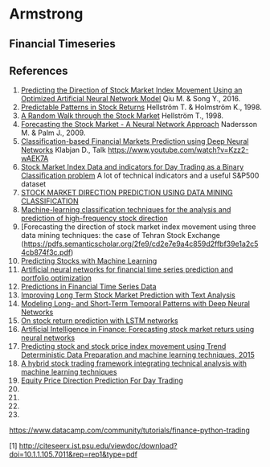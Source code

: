 # Armstrong


## Financial Timeseries

## References
1. [Predicting the Direction of Stock Market Index Movement Using an Optimized Artificial Neural Network Model](https://www.ncbi.nlm.nih.gov/pmc/articles/PMC4873195/) Qiu M. & Song Y., 2016.
1. [Predictable Patterns in Stock Returns](http://trend.technicalanalysis.org.uk/HeHo98b.pdf) Hellström T. & Holmström K., 1998.
1. [A Random Walk through the Stock Market](http://www.e-m-h.org/Hell98.pdf) Hellström T., 1998.
1. [Forecasting the Stock Market - A Neural Network Approach](http://mdh.diva-portal.org/smash/get/diva2:201587/FULLTEXT01.pdf) Nadersson M. & Palm J., 2009.
1. [Classification-based Financial Markets Prediction using Deep Neural Networks](https://arxiv.org/pdf/1603.08604.pdf) Klabjan D., Talk https://www.youtube.com/watch?v=Kzz2-wAEK7A
1. [Stock Market Index Data and indicators for Day Trading as a Binary Classification problem](https://www.ncbi.nlm.nih.gov/pmc/articles/PMC5219605/) A lot of technical indicators and a useful S&P500 dataset
1. [STOCK MARKET DIRECTION PREDICTION USING DATA MINING CLASSIFICATION ](http://www.arpnjournals.com/jeas/research_papers/rp_2015/jeas_0215_1594.pdf)
1. [Machine-learning classification techniques for the analysis and prediction of high-frequency stock direction](https://ir.uiowa.edu/cgi/viewcontent.cgi?article=5248&context=etd)
1. [Forecasting the direction of stock market index movement using three data mining techniques: the case of Tehran Stock Exchange (https://pdfs.semanticscholar.org/2fe9/cd2e7e9a4c859d2ffbf39e1a2c54cb874f3c.pdf)
1. [Predicting Stocks with Machine Learning](https://www.duo.uio.no/bitstream/handle/10852/51275/PredictingStocksWithMachineLearning.pdf?sequence=1&isAllowed=y)
1. [Artificial neural networks for financial time series prediction and portfolio optimization](https://www.soderbergpartners.se/globalassets/sv/om-oss/karriar/arets-finansuppsats/bjorklund-s.--uhlin-t.-artificial-neural-networks-for-financial-time-series-prediction-and-portfolio-optimization.pdf)
1. [Predictions in Financial Time Series Data](http://www.dataminingmasters.com/uploads/studentProjects/TimeSeriesData.pdf)
1. [Improving Long Term Stock Market Prediction with Text Analysis](https://ir.lib.uwo.ca/cgi/viewcontent.cgi?article=6267&context=etd)
1. [Modeling Long- and Short-Term Temporal Patterns with Deep Neural Networks](https://arxiv.org/pdf/1703.07015.pdf)
1. [On stock return prediction with LSTM networks](http://lup.lub.lu.se/luur/download?func=downloadFile&recordOId=8911069&fileOId=8911070)
1. [Artificial Intelligence in Finance: Forecasting stock market returs using neural networks](https://helda.helsinki.fi/dhanken/bitstream/handle/123456789/170154/zavadskaya.pdf?sequence=1)
1. [Predicting stock and stock price index movement using Trend Deterministic Data Preparation and machine learning techniques, 2015](https://github.com/fzn0728/HMM/blob/master/Desktop/TeamCo/machine%20learning%20prediction/paper/Predicting%20stock%20and%20stock%20price%20index%20movement%20using%20Trend%20Deterministic%20Data%20Preparation%20and%20machine%20learning%20techniques.pdf)
1. [A hybrid stock trading framework integrating technical analysis with machine learning techniques](https://mafiadoc.com/a-hybrid-stock-trading-framework-integrating-technical-analysis-with-_599ecb7a1723dd0c4031e793.html)
1. [Equity Price Direction Prediction For Day Trading](http://www.bigdata.ugent.be/Working_Paper_Equity_Price_Direction_Prediction_For_Day_Trading_Ensemble_Classification_Using_Technical_Analysis_Indicators_With_Interaction_Effects.pdf)
1. []()
1. []()
1. []()
1. []()

https://www.datacamp.com/community/tutorials/finance-python-trading

[1] http://citeseerx.ist.psu.edu/viewdoc/download?doi=10.1.1.105.7011&rep=rep1&type=pdf
